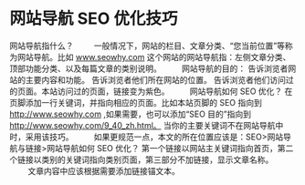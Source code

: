 # 网站导航 SEO 优化技巧

网站导航指什么？
　　
一般情况下，网站的栏目、文章分类、“您当前位置”等称为网站导航。比如 www.seowhy.com 这个网站的网站导航指：左侧文章分类、顶部功能分类、以及每篇文章的类别说明。
　　
网站导航的目的：
告诉浏览者网站的主要内容和功能。
告诉浏览者他们所在网站的位置。
告诉浏览者他们访问过的页面。本站访问过的页面，链接变为紫色。
　　
网站导航如何 SEO 优化？
在页脚添加一行关键词，并指向相应的页面。比如本站页脚的 SEO 指向到 http://www.seowhy.com ,如果需要，也可以添加“SEO 目的”指向到 http://www.seowhy.com/9_40_zh.html。 当你的主要关键词不在网站导航中时，采用该技巧。
　　
如果更规范一点，本文的所在位置应该是：SEO>网站导航与链接>网站导航如何 SEO 优化？ 第一个链接以网站主关键词指向首页，第二个链接以类别的关键词指向类别页面，第三部分不加链接，显示文章名称。
　　
文章内容中应该根据需要添加链接锚文本。